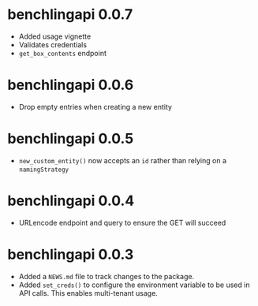 # benchlingapi 0.0.7

* Added usage vignette
* Validates credentials
* `get_box_contents` endpoint

# benchlingapi 0.0.6

* Drop empty entries when creating a new entity

# benchlingapi 0.0.5

* `new_custom_entity()` now accepts an `id` rather than relying on a `namingStrategy`

# benchlingapi 0.0.4

* URLencode endpoint and query to ensure the GET will succeed

# benchlingapi 0.0.3

* Added a `NEWS.md` file to track changes to the package.
* Added `set_creds()` to configure the environment variable to be used
  in API calls. This enables multi-tenant usage.
